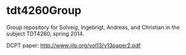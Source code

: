 tdt4260Group
============

Group repository for Solveig, Ingebrigt, Andreas, and Christian in the subject TDT4260, spring 2014.

DCPT paper: http://www.jilp.org/vol13/v13paper2.pdf
